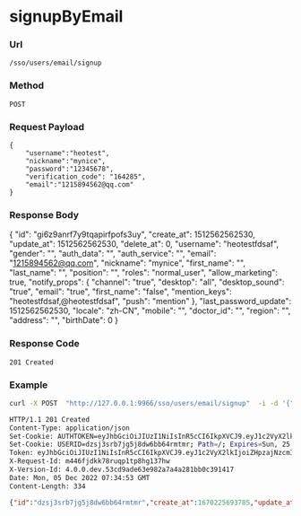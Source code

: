 # signupByEmail 
    

### Url
    /sso/users/email/signup

### Method
    POST

### Request Payload
	{
		"username":"heotest",
		"nickname":"mynice",
		"password":"12345678",
		"verification_code": "164285",
		"email":"1215894562@qq.com"
	}


### Response Body
  {
      "id": "gi6z9anrf7y9tqapirfpofs3uy",
      "create_at": 1512562562530,
      "update_at": 1512562562530,
      "delete_at": 0,
      "username": "heotestfdsaf",
      "gender": "",
      "auth_data": "",
      "auth_service": "",
      "email": "1215894562@qq.com",
      "nickname": "mynice",
      "first_name": "",
      "last_name": "",
      "position": "",
      "roles": "normal_user",
      "allow_marketing": true,
      "notify_props": {
          "channel": "true",
          "desktop": "all",
          "desktop_sound": "true",
          "email": "true",
          "first_name": "false",
          "mention_keys": "heotestfdsaf,@heotestfdsaf",
          "push": "mention"
      },
      "last_password_update": 1512562562530,
      "locale": "zh-CN",
      "mobile": "",
      "doctor_id": "",
      "region": "",
      "address": "",
      "birthDate": 0
  }

### Response Code
    201 Created

### Example 
```Bash
curl -X POST  "http://127.0.0.1:9966/sso/users/email/signup"  -i -d '{"username":"test12051532","nickname":"test12051532","password":"Test12051532","verification_code": "631318","email":"kevin1258@foxmail.com"}'

HTTP/1.1 201 Created
Content-Type: application/json
Set-Cookie: AUTHTOKEN=eyJhbGciOiJIUzI1NiIsInR5cCI6IkpXVCJ9.eyJ1c2VyX2lkIjoiZHpzajNzcmI3amc1ajhkdzZiYjY0cm10bXIiLCJyb2xlcyI6Im5vcm1hbF91c2VyIiwicHJvcHMiOnsiYnJvd3NlciI6ImN1cmwvNy42OC4wIiwib3MiOiJ1bmtub3duIiwicGxhdGZvcm0iOiJ1bmtub3duIn0sImV4cCI6MTY3MTk1MzY5MywiaWF0IjoxNjcwMjI1NjkzfQ.z0gSqVleaChVMPfssIa_4tkdv0Xl-BvJzuNcs_eML9k; Path=/; Expires=Sun, 25 Dec 2022 07:34:53 GMT; Max-Age=1728000; HttpOnly
Set-Cookie: USERID=dzsj3srb7jg5j8dw6bb64rmtmr; Path=/; Expires=Sun, 25 Dec 2022 07:34:53 GMT; Max-Age=1728000
Token: eyJhbGciOiJIUzI1NiIsInR5cCI6IkpXVCJ9.eyJ1c2VyX2lkIjoiZHpzajNzcmI3amc1ajhkdzZiYjY0cm10bXIiLCJyb2xlcyI6Im5vcm1hbF91c2VyIiwicHJvcHMiOnsiYnJvd3NlciI6ImN1cmwvNy42OC4wIiwib3MiOiJ1bmtub3duIiwicGxhdGZvcm0iOiJ1bmtub3duIn0sImV4cCI6MTY3MTk1MzY5MywiaWF0IjoxNjcwMjI1NjkzfQ.z0gSqVleaChVMPfssIa_4tkdv0Xl-BvJzuNcs_eML9k
X-Request-Id: m446fjdkk78ruqp1tp8hg137hw
X-Version-Id: 4.0.0.dev.53cd9ade63e982a7a4a281bb0c391417
Date: Mon, 05 Dec 2022 07:34:53 GMT
Content-Length: 334
```

```JSON
{"id":"dzsj3srb7jg5j8dw6bb64rmtmr","create_at":1670225693785,"update_at":1670225693785,"delete_at":0,"username":"test12051532","gender":"","auth_service":"","email":"kevin1258@foxmail.com","nickname":"test12051532","first_name":"","last_name":"","position":"","roles":"normal_user","allow_marketing":true,"locale":"zh-CN","mobile":""}
```
